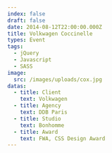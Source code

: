 ```yaml
---
index: false
draft: false
date: 2014-08-12T22:00:00.000Z
title: Volkwagen Coccinelle
types: Event
tags:
  - jQuery
  - Javascript
  - SASS
image:
  src: /images/uploads/cox.jpg
datas:
  - title: Client
    text: Volkwagen
  - title: Agency
    text: DDB Paris
  - title: Studio
    text: Bonhomme
  - title: Award
    text: FWA, CSS Design Award
---
```

